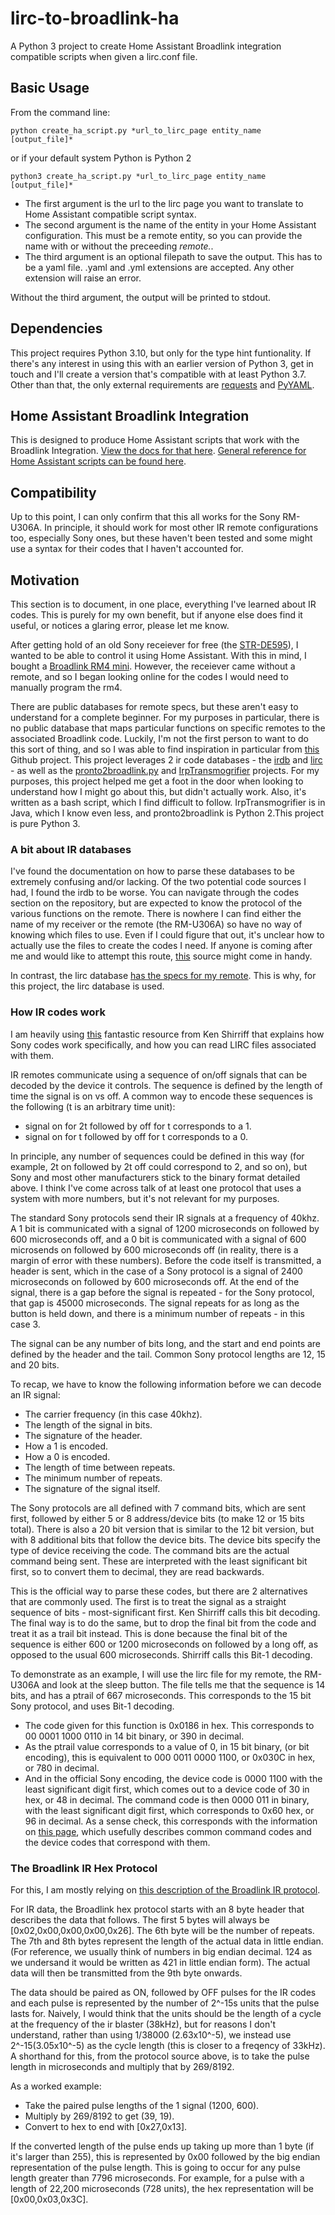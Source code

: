 # lirc-to-broadlink-ha

A Python 3 project to create Home Assistant Broadlink integration compatible scripts when given a lirc.conf file.

## Basic Usage

From the command line:

    python create_ha_script.py *url_to_lirc_page entity_name [output_file]*
    
or if your default system Python is Python 2

    python3 create_ha_script.py *url_to_lirc_page entity_name [output_file]*
    
- The first argument is the url to the lirc page you want to translate to Home Assistant compatible script syntax.
- The second argument is the name of the entity in your Home Assistant configuration. This must be a remote entity, so you can provide the name with or without the preceeding *remote.*.
- The third argument is an optional filepath to save the output. This has to be a yaml file. .yaml and .yml extensions are accepted. Any other extension will raise an error. 

Without the third argument, the output will be printed to stdout. 

## Dependencies

This project requires Python 3.10, but only for the type hint funtionality. If there's any interest in using this with an earlier version of Python 3, get in touch and I'll create a version that's compatible with at least Python 3.7. Other than that, the only external requirements are [requests](https://requests.readthedocs.io/en/latest/) and [PyYAML](https://pyyaml.org/).

## Home Assistant Broadlink Integration

This is designed to produce Home Assistant scripts that work with the Broadlink Integration. [View the docs for that here](https://www.home-assistant.io/integrations/broadlink/). [General reference for Home Assistant scripts can be found here](https://www.home-assistant.io/integrations/broadlink/).

## Compatibility

Up to this point, I can only confirm that this all works for the Sony RM-U306A. In principle, it should work for most other IR remote configurations too, especially Sony ones, but these haven't been tested and some might use a syntax for their codes that I haven't accounted for.

## Motivation

This section is to document, in one place, everything I've learned about IR codes. This is purely for my own benefit, but if anyone else does find it useful, or notices a glaring error, please let me know.

After getting hold of an old Sony receiever for free (the [STR-DE595](https://www.sony.ca/en/electronics/support/audio-components-receivers-amplifiers/str-de595)), I wanted to be able to control it using Home Assistant. With this in mind, I bought a [Broadlink RM4 mini](https://www.ibroadlink.com/productinfo/762674.html). However, the receiever came without a remote, and so I began looking online for the codes I would need to manually program the rm4.

There are public databases for remote specs, but these aren't easy to understand for a complete beginner. For my purposes in particular, there is no public database that maps particular functions on specific remotes to the associated Broadlink code. Luckily, I'm not the first person to want to do this sort of thing, and so I was able to find inspiration in particular from [this](https://github.com/molexx/irdb2broadlinkha/) Github project. This project leverages 2 ir code databases - the [irdb](https://github.com/probonopd/irdb/tree/master/codes) and [lirc](https://sourceforge.net/p/lirc-remotes/code/ci/master/tree/remotes/) - as well as the [pronto2broadlink.py](https://gist.githubusercontent.com/appden/42d5272bf128125b019c45bc2ed3311f/raw/bdede927b231933df0c1d6d47dcd140d466d9484/pronto2broadlink.py) and [IrpTransmogrifier](https://github.com/bengtmartensson/IrpTransmogrifier) projects. For my purposes, this project helped me get a foot in the door when looking to understand how I might go about this, but didn't actually work. Also, it's written as a bash script, which I find difficult to follow. IrpTransmogrifier is in Java, which I know even less, and pronto2broadlink is Python 2.This project is pure Python 3.

### A bit about IR databases

I've found the documentation on how to parse these databases to be extremely confusing and/or lacking. Of the two potential code sources I had, I found the irdb to be worse. You can navigate through the codes section on the repository, but are expected to know the protocol of the various functions on the remote. There is nowhere I can find either the name of my receiver or the remote (the RM-U306A) so have no way of knowing which files to use. Even if I could figure that out, it's unclear how to actually use the files to create the codes I need. If anyone is coming after me and would like to attempt this route, [this](http://www.hifi-remote.com/sony/Sony_rcvr.htm) source might come in handy.

In contrast, the lirc database [has the specs for my remote](https://sourceforge.net/p/lirc-remotes/code/ci/master/tree/remotes/sony/RM-U306A.lircd.conf). This is why, for this project, the lirc database is used.

### How IR codes work

I am heavily using [this](http://www.righto.com/2010/03/understanding-sony-ir-remote-codes-lirc.html) fantastic resource from Ken Shirriff that explains how Sony codes work specifically, and how you can read LIRC files associated with them.

IR remotes communicate using a sequence of on/off signals that can be decoded by the device it controls. The sequence is defined by the length of time the signal is on vs off. A common way to encode these sequences is the following (t is an arbitrary time unit):

- signal on for 2t followed by off for t corresponds to a 1.
- signal on for t followed by off for t corresponds to a 0.

In principle, any number of sequences could be defined in this way (for example, 2t on followed by 2t off could correspond to 2, and so on), but Sony and most other manufacturers stick to the binary format detailed above. I think I've come across talk of at least one protocol that uses a system with more numbers, but it's not relevant for my purposes.

The standard Sony protocols send their IR signals at a frequency of 40khz. A 1 bit is communicated with a signal of 1200 microseconds on followed by 600 microseconds off, and a 0 bit is communicated with a signal of 600 microsends on followed by 600 microseconds off (in reality, there is a margin of error with these numbers). Before the code itself is transmitted, a header is sent, which in the case of a Sony protocol is a signal of 2400 microseconds on followed by 600 microseconds off. At the end of the signal, there is a gap before the signal is repeated - for the Sony protocol, that gap is 45000 microseconds. The signal repeats for as long as the button is held down, and there is a minimum number of repeats - in this case 3.

The signal can be any number of bits long, and the start and end points are defined by the header and the tail. Common Sony protocol lengths are 12, 15 and 20 bits.

To recap, we have to know the following information before we can decode an IR signal:

- The carrier frequency (in this case 40khz).
- The length of the signal in bits.
- The signature of the header.
- How a 1 is encoded.
- How a 0 is encoded.
- The length of time between repeats.
- The minimum number of repeats.
- The signature of the signal itself.

The Sony protocols are all defined with 7 command bits, which are sent first, followed by either 5 or 8 address/device bits (to make 12 or 15 bits total). There is also a 20 bit version that is similar to the 12 bit version, but with 8 additional bits that follow the device bits. The device bits specify the type of device receiving the code. The command bits are the actual command being sent. These are interpreted with the least significant bit first, so to convert them to decimal, they are read backwards.

This is the official way to parse these codes, but there are 2 alternatives that are commonly used. The first is to treat the signal as a straight sequence of bits - most-significant first. Ken Shirriff calls this bit decoding. The final way is to do the same, but to drop the final bit from the code and treat it as a trail bit instead. This is done because the final bit of the sequence is either 600 or 1200 microseconds on followed by a long off, as opposed to the usual 600 microseconds. Shirriff calls this Bit-1 decoding.

To demonstrate as an example, I will use the lirc file for my remote, the RM-U306A and look at the sleep button. The file tells me that the sequence is 14 bits, and has a ptrail of 667 microseconds. This corresponds to the 15 bit Sony protocol, and uses Bit-1 decoding.

- The code given for this function is 0x0186 in hex. This corresponds to 00 0001 1000 0110 in 14 bit binary, or 390 in decimal.
- As the ptrail value corresponds to a value of 0, in 15 bit binary, (or bit encoding), this is equivalent to 000 0011 0000 1100, or 0x030C in hex, or 780 in decimal.
- And in the official Sony encoding, the device code is 0000 1100 with the least significant digit first, which comes out to a device code of 30 in hex, or 48 in decimal. The command code is then 0000 011 in binary, with the least significant digit first, which corresponds to 0x60 hex, or 96 in decimal. As a sense check, this corresponds with the information on [this page](http://www.hifi-remote.com/sony/Sony_rcvr.htm), which usefully describes common command codes and the device codes that correspond with them.

### The Broadlink IR Hex Protocol

For this, I am mostly relying on [this description of the Broadlink IR protocol](https://github.com/mjg59/python-broadlink/blob/master/protocol.md).

For IR data, the Broadlink hex protocol starts with an 8 byte header that describes the data that follows. The first 5 bytes will always be [0x02,0x00,0x00,0x00,0x26]. The 6th byte will be the number of repeats. The 7th and 8th bytes represent the length of the actual data in little endian. (For reference, we usually think of numbers in big endian decimal. 124 as we undersand it would be written as 421 in little endian form). The actual data will then be transmitted from the 9th byte onwards.

The data should be paired as ON, followed by OFF pulses for the IR codes and each pulse is represented by the number of 2^-15s units that the pulse lasts for. Naively, I would think that the units should be the length of a cycle at the frequency of the ir blaster (38kHz), but for reasons I don't understand, rather than using 1/38000 (2.63x10^-5), we instead use 2^-15(3.05x10^-5) as the cycle length (this is closer to a freqency of 33kHz). A shorthand for this, from the protocol source above, is to take the pulse length in microseconds and multiply that by 269/8192.

As a worked example:

- Take the paired pulse lengths of the 1 signal (1200, 600).
- Multiply by 269/8192 to get (39, 19).
- Convert to hex to end with [0x27,0x13].

If the converted length of the pulse ends up taking up more than 1 byte (if it's larger than 255), this is represented by 0x00 followed by the big endian representation of the pulse length. This is going to occur for any pulse length greater than 7796 microseconds. For example, for a pulse with a length of 22,200 microseconds (728 units), the hex representation will be [0x00,0x03,0x3C].
